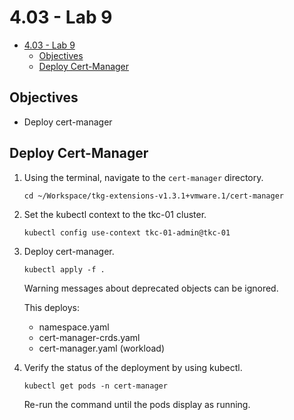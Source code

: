 # 4.03 - Lab 9

- [4.03 - Lab 9](#403---lab-9)
  - [Objectives](#objectives)
  - [Deploy Cert-Manager](#deploy-cert-manager)

## Objectives

- Deploy cert-manager

## Deploy Cert-Manager

1. Using the terminal, navigate to the `cert-manager` directory.

    `cd ~/Workspace/tkg-extensions-v1.3.1+vmware.1/cert-manager`

2. Set the kubectl context to the tkc-01 cluster.

    `kubectl config use-context tkc-01-admin@tkc-01`

3. Deploy cert-manager.

    `kubectl apply -f .`

    Warning messages about deprecated objects can be ignored.

    This deploys:

    - namespace.yaml
    - cert-manager-crds.yaml
    - cert-manager.yaml (workload)
4. Verify the status of the deployment by using kubectl.

    `kubectl get pods -n cert-manager`

    Re-run the command until the pods display as running.
